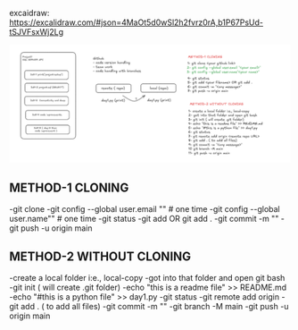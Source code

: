 excaidraw: https://excalidraw.com/#json=4MaOt5d0wSl2h2fvrz0rA,b1P67PsUd-tSJVFsxWj2Lg

![first-class-image](First-Class/first-class.png)

## METHOD-1 CLONING

-git clone
-git config --global user.email "" # one time
-git config --global user.name"" # one time
-git status
-git add OR git add .
-git commit -m ""
-git push -u origin main

## METHOD-2 WITHOUT CLONING

-create a local folder i:e., local-copy
-got into that folder and open git bash
-git init ( will create .git folder)
-echo "this is a readme file" >> README.md
-echo "#this is a python file" >> day1.py
-git status
-git remote add origin
-git add . ( to add all files)
-git commit -m ""
-git branch -M main
-git push -u origin main